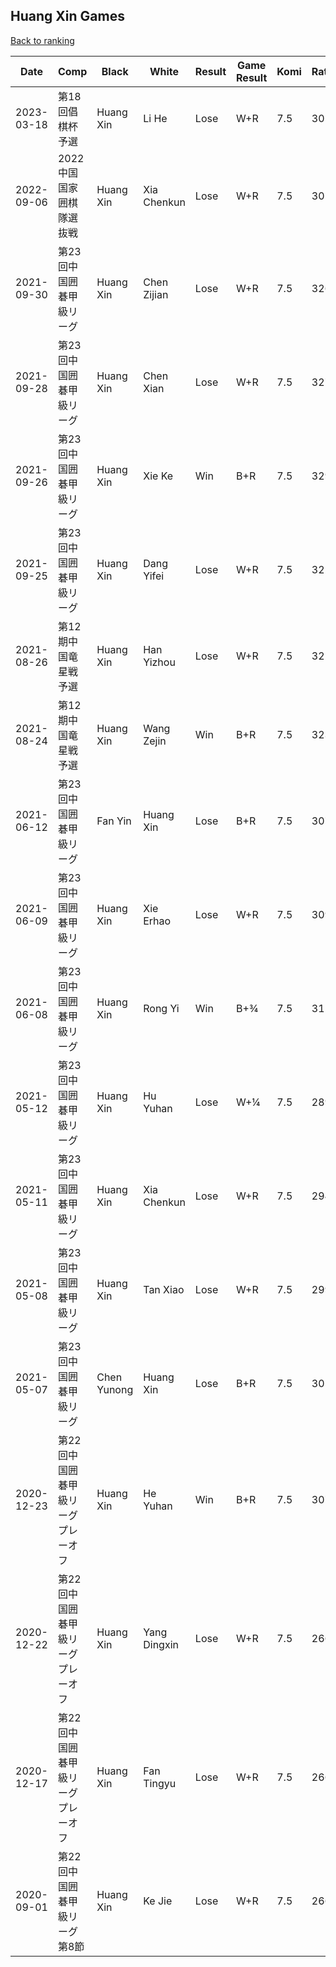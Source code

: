 ## Huang Xin Games

[Back to ranking](../../index.md)




| **Date** | **Comp** | **Black** | **White** | **Result** | **Game Result** | **Komi** | **Rating** | **Diff** | 
| --- | --- | --- | --- | --- | --- | --- | --- | --- |
| 2023-03-18 | 第18回倡棋杯予選 | Huang Xin | Li He | Lose | W+R | 7.5 | 3054 | 0 | 
| 2022-09-06 | 2022中国国家囲棋隊選抜戦 | Huang Xin | Xia Chenkun | Lose | W+R | 7.5 | 3054 | -210 | 
| 2021-09-30 | 第23回中国囲碁甲級リーグ | Huang Xin | Chen Zijian | Lose | W+R | 7.5 | 3264 | -15 | 
| 2021-09-28 | 第23回中国囲碁甲級リーグ | Huang Xin | Chen Xian | Lose | W+R | 7.5 | 3279 | -20 | 
| 2021-09-26 | 第23回中国囲碁甲級リーグ | Huang Xin | Xie Ke | Win | B+R | 7.5 | 3299 | 79 | 
| 2021-09-25 | 第23回中国囲碁甲級リーグ | Huang Xin | Dang Yifei | Lose | W+R | 7.5 | 3220 | -1 | 
| 2021-08-26 | 第12期中国竜星戦予選 | Huang Xin | Han Yizhou | Lose | W+R | 7.5 | 3221 | -14 | 
| 2021-08-24 | 第12期中国竜星戦予選 | Huang Xin | Wang Zejin | Win | B+R | 7.5 | 3235 | 165 | 
| 2021-06-12 | 第23回中国囲碁甲級リーグ | Fan Yin | Huang Xin | Lose | B+R | 7.5 | 3070 | -28 | 
| 2021-06-09 | 第23回中国囲碁甲級リーグ | Huang Xin | Xie Erhao | Lose | W+R | 7.5 | 3098 | -31 | 
| 2021-06-08 | 第23回中国囲碁甲級リーグ | Huang Xin | Rong Yi | Win | B+¾ | 7.5 | 3129 | 232 | 
| 2021-05-12 | 第23回中国囲碁甲級リーグ | Huang Xin | Hu Yuhan | Lose | W+¼ | 7.5 | 2897 | -44 | 
| 2021-05-11 | 第23回中国囲碁甲級リーグ | Huang Xin | Xia Chenkun | Lose | W+R | 7.5 | 2941 | -55 | 
| 2021-05-08 | 第23回中国囲碁甲級リーグ | Huang Xin | Tan Xiao | Lose | W+R | 7.5 | 2996 | -57 | 
| 2021-05-07 | 第23回中国囲碁甲級リーグ | Chen Yunong | Huang Xin | Lose | B+R | 7.5 | 3053 | -23 | 
| 2020-12-23 | 第22回中国囲碁甲級リーグプレーオフ | Huang Xin | He Yuhan | Win | B+R | 7.5 | 3076 | 410 | 
| 2020-12-22 | 第22回中国囲碁甲級リーグプレーオフ | Huang Xin | Yang Dingxin | Lose | W+R | 7.5 | 2666 | 0 | 
| 2020-12-17 | 第22回中国囲碁甲級リーグプレーオフ | Huang Xin | Fan Tingyu | Lose | W+R | 7.5 | 2666 | 0 | 
| 2020-09-01 | 第22回中国囲碁甲級リーグ第8節 | Huang Xin | Ke Jie | Lose | W+R | 7.5 | 2666 | missing |




